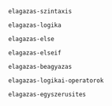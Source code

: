 `elagazas-szintaxis`

`elagazas-logika`

`elagazas-else`

`elagazas-elseif`

`elagazas-beagyazas`

`elagazas-logikai-operatorok`

`elagazas-egyszerusites`

